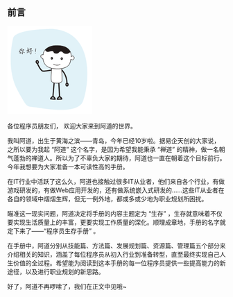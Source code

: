 ## 前言

![](../images/preface.png)

各位程序员朋友们， 欢迎大家来到阿道的世界。

我叫阿道，出生于黄海之滨——青岛，今年已经10岁啦。据易企天创的大家说，之所以要为我起 “阿道” 这个名字，是因为希望我能秉承 “禅道” 的精神，做一名朝气蓬勃的禅道人。所以为了不辜负大家的期待，阿道也一直在朝着这个目标前行。今年我想要为大家准备一本可读性高的手册。

在IT行业中活跃了这么久，阿道也接触过很多IT从业者，他们来自各个行业，有做游戏研发的，有做Web应用开发的，还有做系统嵌入式研发的……这些IT从业者在各自的领域中熠熠生辉，但无一例外地，都或多或少地为职业规划所困扰。

瞄准这一现实问题，阿道决定将手册的内容主题定为 “生存” ，生存就意味着不仅要实现生活质量上的丰富，更要实现工作质量的深化。顺理成章地，手册的名字就定下来了——“程序员生存手册” 。

在手册中，阿道分别从技能篇、方法篇、发展规划篇、资源篇、管理篇五个部分来介绍相关的知识，涵盖了每位程序员从初入行业到准备转型，直至最终实现自己人生价值的全过程。希望能为阅读到这本手册的每一位程序员提供一些提高能力的新途径，以及进行职业规划的新思路。

好了，阿道不再啰嗦了，我们在正文中见哦~